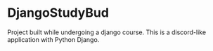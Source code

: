 # DjangoStudyBud
Project built while undergoing a django course. This is a discord-like application with Python Django. 
